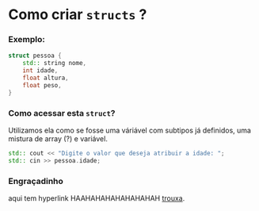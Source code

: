 # Como criar `structs` ?
### Exemplo:
```cpp
struct pessoa {
    std:: string nome,
    int idade,
    float altura,
    float peso,
}
```
### Como acessar esta `struct`?
Utilizamos ela como se fosse uma váriável com subtipos já definidos, uma mistura de array (?) e variável.
```cpp
std:: cout << "Digite o valor que deseja atribuir a idade: ";
std:: cin >> pessoa.idade;
```
### Engraçadinho
aqui tem hyperlink HAAHAHAHAHAHAHAHAH [trouxa](https://trends.google.com/trends/hottrends/visualize?nrow=3&ncol=3).